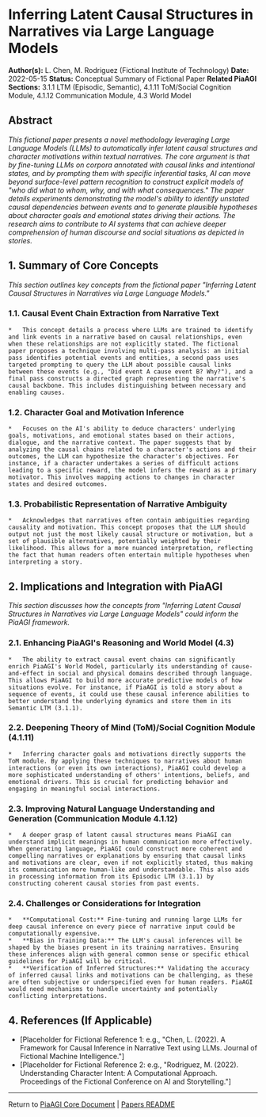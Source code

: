 <!-- PiaAGI Conceptual Paper Template -->
# Inferring Latent Causal Structures in Narratives via Large Language Models

**Author(s):** L. Chen, M. Rodriguez (Fictional Institute of Technology)
**Date:** 2022-05-15
**Status:** Conceptual Summary of Fictional Paper
**Related PiaAGI Sections:** 3.1.1 LTM (Episodic, Semantic), 4.1.11 ToM/Social Cognition Module, 4.1.12 Communication Module, 4.3 World Model

## Abstract

*This fictional paper presents a novel methodology leveraging Large Language Models (LLMs) to automatically infer latent causal structures and character motivations within textual narratives. The core argument is that by fine-tuning LLMs on corpora annotated with causal links and intentional states, and by prompting them with specific inferential tasks, AI can move beyond surface-level pattern recognition to construct explicit models of "who did what to whom, why, and with what consequences." The paper details experiments demonstrating the model's ability to identify unstated causal dependencies between events and to generate plausible hypotheses about character goals and emotional states driving their actions. The research aims to contribute to AI systems that can achieve deeper comprehension of human discourse and social situations as depicted in stories.*

## 1. Summary of Core Concepts

*This section outlines key concepts from the fictional paper "Inferring Latent Causal Structures in Narratives via Large Language Models."*

### 1.1. Causal Event Chain Extraction from Narrative Text
    *   This concept details a process where LLMs are trained to identify and link events in a narrative based on causal relationships, even when these relationships are not explicitly stated. The fictional paper proposes a technique involving multi-pass analysis: an initial pass identifies potential events and entities, a second pass uses targeted prompting to query the LLM about possible causal links between these events (e.g., "Did event A cause event B? Why?"), and a final pass constructs a directed graph representing the narrative's causal backbone. This includes distinguishing between necessary and enabling causes.

### 1.2. Character Goal and Motivation Inference
    *   Focuses on the AI's ability to deduce characters' underlying goals, motivations, and emotional states based on their actions, dialogue, and the narrative context. The paper suggests that by analyzing the causal chains related to a character's actions and their outcomes, the LLM can hypothesize the character's objectives. For instance, if a character undertakes a series of difficult actions leading to a specific reward, the model infers the reward as a primary motivator. This involves mapping actions to changes in character states and desired outcomes.

### 1.3. Probabilistic Representation of Narrative Ambiguity
    *   Acknowledges that narratives often contain ambiguities regarding causality and motivation. This concept proposes that the LLM should output not just the most likely causal structure or motivation, but a set of plausible alternatives, potentially weighted by their likelihood. This allows for a more nuanced interpretation, reflecting the fact that human readers often entertain multiple hypotheses when interpreting a story.

## 2. Implications and Integration with PiaAGI

*This section discusses how the concepts from "Inferring Latent Causal Structures in Narratives via Large Language Models" could inform the PiaAGI framework.*

### 2.1. Enhancing PiaAGI's Reasoning and World Model (4.3)
    *   The ability to extract causal event chains can significantly enrich PiaAGI's World Model, particularly its understanding of cause-and-effect in social and physical domains described through language. This allows PiaAGI to build more accurate predictive models of how situations evolve. For instance, if PiaAGI is told a story about a sequence of events, it could use these causal inference abilities to better understand the underlying dynamics and store them in its Semantic LTM (3.1.1).

### 2.2. Deepening Theory of Mind (ToM)/Social Cognition Module (4.1.11)
    *   Inferring character goals and motivations directly supports the ToM module. By applying these techniques to narratives about human interactions (or even its own interactions), PiaAGI could develop a more sophisticated understanding of others' intentions, beliefs, and emotional drivers. This is crucial for predicting behavior and engaging in meaningful social interactions.

### 2.3. Improving Natural Language Understanding and Generation (Communication Module 4.1.12)
    *   A deeper grasp of latent causal structures means PiaAGI can understand implicit meanings in human communication more effectively. When generating language, PiaAGI could construct more coherent and compelling narratives or explanations by ensuring that causal links and motivations are clear, even if not explicitly stated, thus making its communication more human-like and understandable. This also aids in processing information from its Episodic LTM (3.1.1) by constructing coherent causal stories from past events.

### 2.4. Challenges or Considerations for Integration
    *   **Computational Cost:** Fine-tuning and running large LLMs for deep causal inference on every piece of narrative input could be computationally expensive.
    *   **Bias in Training Data:** The LLM's causal inferences will be shaped by the biases present in its training narratives. Ensuring these inferences align with general common sense or specific ethical guidelines for PiaAGI will be critical.
    *   **Verification of Inferred Structures:** Validating the accuracy of inferred causal links and motivations can be challenging, as these are often subjective or underspecified even for human readers. PiaAGI would need mechanisms to handle uncertainty and potentially conflicting interpretations.

## 4. References (If Applicable)

*   [Placeholder for Fictional Reference 1: e.g., "Chen, L. (2022). A Framework for Causal Inference in Narrative Text using LLMs. Journal of Fictional Machine Intelligence."]
*   [Placeholder for Fictional Reference 2: e.g., "Rodriguez, M. (2022). Understanding Character Intent: A Computational Approach. Proceedings of the Fictional Conference on AI and Storytelling."]

---
Return to [PiaAGI Core Document](../PiaAGI.md) | [Papers README](README.md)
